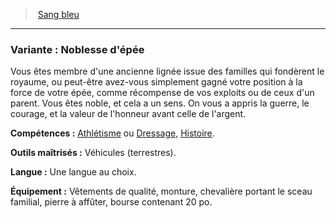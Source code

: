 ﻿> [Sang bleu](hd_background_sangbleu.md)

---

### Variante : Noblesse d'épée

Vous êtes membre d'une ancienne lignée issue des familles qui fondèrent le royaume, ou peut-être avez-vous simplement gagné votre position à la force de votre épée, comme récompense de vos exploits ou de ceux d'un parent. Vous êtes noble, et cela a un sens. On vous a appris la guerre, le courage, et la valeur de l'honneur avant celle de l'argent.

**Compétences :** [Athlétisme](hd_abilities_strength_athletisme.md) ou [Dressage](hd_abilities_wisdom_dressage.md), [Histoire](hd_abilities_intelligence_histoire.md).

**Outils maîtrisés :** Véhicules (terrestres).

**Langue :** Une langue au choix.

**Équipement :** Vêtements de qualité, monture, chevalière portant le sceau familial, pierre à affûter, bourse contenant 20 po.

